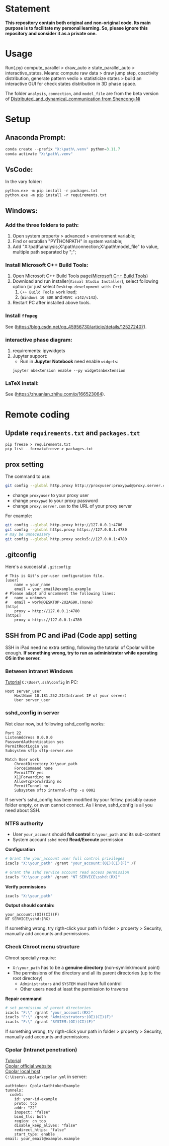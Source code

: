 # Statement
**This repository contain both original and non-original code. Its main purpose is to facilitate my personal learning. So, please ignore this repository and consider it as a private one.**
# Usage
Run(.py) compute_parallel > draw_auto $\ge$ state_parallel_auto > interactive_states.
Means: compute raw data > draw jump step, coactivity distribution, generate pattern vedio $\ge$ statisticize states > build an interactive GUI for check states distribution in 3D phase space.

The folder `analysis`, `connection`, and `model_file` are from the beta version of [Distributed_and_dynamical_communication from Shencong-Ni](https://github.com/BrainDynamicsUSYD/Distributed_and_dynamical_communication)

# Setup
## Anaconda Prompt:
```python
conda create --prefix "X:\path\.venv" python=3.11.7
conda activate "X:\path\.venv"
```
## VsCode:
In the vary folder:
```
python.exe -m pip install -r packages.txt
python.exe -m pip install -r requirements.txt
```
## Windows:
### Add the three folders to path:
1. Open system property > advanced > environment variable;
2. Find or establish "PYTHONPATH" in system variable;
3. Add "X:\path\analysis;X:\path\connection;X:\path\model_file" to value, multiple path separated by ";";

### Install Microsoft C++ Build Tools:
1. Open Microsoft C++ Build Tools page([Microsoft C++ Build Tools](https://visualstudio.microsoft.com/visual-cpp-build-tools/))
2. Download and run installer(`Visual Studio Installer`), select following option (or just select `Desktop development with C++`):
   1. `C++ Build Tools work` load;
   2. (`Windows 10 SDK` and `MSVC v142/v143`).
3. Restart PC after installed above tools.
   
### Install `ffmpeg` 
See (https://blog.csdn.net/qq_45956730/article/details/125272407).
### interactive phase diagram:
1. requirements: ipywidgets
2. Jupyter support:
   - Run in **Jupyter Notebook** need enable `widgets`:
   ```
   jupyter nbextension enable --py widgetsnbextension
   ```
### LaTeX install:
See (https://zhuanlan.zhihu.com/p/166523064).

# Remote coding
## Update `requirements.txt` and `packages.txt`
```
pip freeze > requirements.txt
pip list --format=freeze > packages.txt
```
## prox setting
The command to use:
```bash
git config --global http.proxy http://proxyuser:proxypwd@proxy.server.com:8080
```
- change `proxyuser` to your proxy user
- change `proxypwd` to your proxy password
- change `proxy.server.com` to the URL of your proxy server

For example:
```bash
git config --global http.proxy http://127.0.0.1:4780
git config --global https.proxy https://127.0.0.1:4780
# may be unnecessary
git config --global http.proxy socks5://127.0.0.1:4780
```
## .gitconfig
Here's a successful `.gitconfig`:
```
# This is Git's per-user configuration file.
[user]
	name = your_name
	email = your_email@example.example
# Please adapt and uncomment the following lines:
#	name = unknown
#	email = work@DESKTOP-2U2AG9K.(none)
[http]
	proxy = http://127.0.0.1:4780
[https]
	proxy = https://127.0.0.1:4780
```

## SSH from PC and iPad (Code app) setting
SSH in iPad need no extra setting, following the tutorial of Cpolar will be enough.
**If something wrong, try to run as administrator while operating OS in the server.**  
### Between intranet Windows
[Tutorial](https://zhuanlan.zhihu.com/p/339012691)
`C:\User\.ssh\config` in PC:
```
Host server_user
    HostName 10.181.252.21(Intranet IP of your server)
    User server_user
```
### sshd_config in server  
Not clear now, but following sshd_config works:
```sshd_config
Port 22
ListenAddress 0.0.0.0
PasswordAuthentication yes
PermitRootLogin yes
Subsystem sftp sftp-server.exe

Match User work
    ChrootDirectory X:\your_path
    ForceCommand none
    PermitTTY yes
    X11Forwarding no
    AllowTcpForwarding no
    PermitTunnel no
    Subsystem sftp internal-sftp -u 0002
```
If server's sshd_config has been modified by your fellow, possibly cause folder empty, or even cannot connect. As I know, sshd_config is all you need about SSH.  
### NTFS authority
- User `your_account` should **full control** `X:\your_path` and its sub-content
- System account `sshd` need **Read/Execute** permission

**Configuration**
```powershell
# Grant the your_account user full control privileges
icacls "X:\your_path" /grant "your_account:(OI)(CI)(F)" /T

# Grant the sshd service account read access permission
icacls "X:\your_path" /grant "NT SERVICE\sshd:(RX)"
```
**Verify permissions**
```powershell
icacls "X:\your_path"
```
**Output should contain:**
```
your_account:(OI)(CI)(F)
NT SERVICE\sshd:(RX)
```
If something wrong, try rigth-click your path in folder > property > Security, manually add accounts and permissions.
### Check Chroot menu structure
Chroot specially require:
- `X:\your_path` has to be a **genuine directory** (non-symlink/mount point)
- The permissions of the directory and all its parent directories (up to the root directory)
   - `Administrators` and `SYSTEM` must have full control
   - Other users need at least the permission to traverse

**Repair command**
```powershell
# set permission of parent directories
icacls "F:\" /grant "your_account:(RX)"
icacls "F:\" /grant "Administrators:(OI)(CI)(F)"
icacls "F:\" /grant "SYSTEM:(OI)(CI)(F)"
```
If something wrong, try rigth-click your path in folder > property > Security, manually add accounts and permissions.
### Cpolar (Intranet penetration)
[Tutorial](https://www.bilibili.com/video/BV1Vj411W7W9)  
[Cpolar official website](https://www.cpolar.com/)  
[Cpolar local host](http://localhost:9200/)  
`C:\Users\.cpolar\cpolar.yml` in server:
```
authtoken: CpolarAuthtokenExample
tunnels:
  code1:
    id: your-id-example
    proto: tcp
    addr: "22"
    inspect: "false"
    bind_tls: both
    region: cn_top
    disable_keep_alives: "false"
    redirect_https: "false"
    start_type: enable
email: your_email@example.example
```